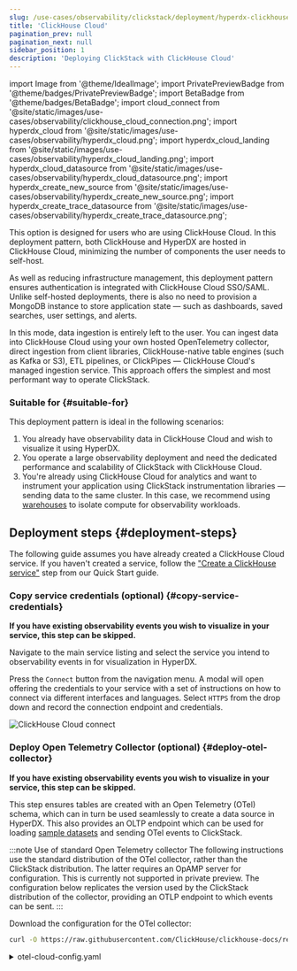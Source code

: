 ```yaml
---
slug: /use-cases/observability/clickstack/deployment/hyperdx-clickhouse-cloud
title: 'ClickHouse Cloud'
pagination_prev: null
pagination_next: null
sidebar_position: 1
description: 'Deploying ClickStack with ClickHouse Cloud'
---
```


import Image from '@theme/IdealImage';
import PrivatePreviewBadge from '@theme/badges/PrivatePreviewBadge';
import BetaBadge from '@theme/badges/BetaBadge';
import cloud_connect from '@site/static/images/use-cases/observability/clickhouse_cloud_connection.png';
import hyperdx_cloud from '@site/static/images/use-cases/observability/hyperdx_cloud.png';
import hyperdx_cloud_landing from '@site/static/images/use-cases/observability/hyperdx_cloud_landing.png';
import hyperdx_cloud_datasource from '@site/static/images/use-cases/observability/hyperdx_cloud_datasource.png';
import hyperdx_create_new_source from '@site/static/images/use-cases/observability/hyperdx_create_new_source.png';
import hyperdx_create_trace_datasource from '@site/static/images/use-cases/observability/hyperdx_create_trace_datasource.png';

<PrivatePreviewBadge/>

This option is designed for users who are using ClickHouse Cloud. In this deployment pattern, both ClickHouse and HyperDX are hosted in ClickHouse Cloud, minimizing the number of components the user needs to self-host.

As well as reducing infrastructure management, this deployment pattern ensures authentication is integrated with ClickHouse Cloud SSO/SAML. Unlike self-hosted deployments, there is also no need to provision a MongoDB instance to store application state — such as dashboards, saved searches, user settings, and alerts.

In this mode, data ingestion is entirely left to the user. You can ingest data into ClickHouse Cloud using your own hosted OpenTelemetry collector, direct ingestion from client libraries, ClickHouse-native table engines (such as Kafka or S3), ETL pipelines, or ClickPipes — ClickHouse Cloud's managed ingestion service. This approach offers the simplest and most performant way to operate ClickStack.

### Suitable for {#suitable-for}

This deployment pattern is ideal in the following scenarios:

1. You already have observability data in ClickHouse Cloud and wish to visualize it using HyperDX.
2. You operate a large observability deployment and need the dedicated performance and scalability of ClickStack with ClickHouse Cloud.
3. You're already using ClickHouse Cloud for analytics and want to instrument your application using ClickStack instrumentation libraries — sending data to the same cluster. In this case, we recommend using [warehouses](/cloud/reference/warehouses) to isolate compute for observability workloads.

## Deployment steps {#deployment-steps}

The following guide assumes you have already created a ClickHouse Cloud service. If you haven't created a service, follow the ["Create a ClickHouse service"](/getting-started/quick-start/cloud#1-create-a-clickhouse-service) step from our Quick Start guide.

<VerticalStepper headerLevel="h3">

### Copy service credentials (optional) {#copy-service-credentials}

**If you have existing observability events you wish to visualize in your service, this step can be skipped.**

Navigate to the main service listing and select the service you intend to observability events in for visualization in HyperDX.

Press the `Connect` button from the navigation menu. A modal will open offering the credentials to your service with a set of instructions on how to connect via different interfaces and languages. Select `HTTPS` from the drop down and record the connection endpoint and credentials.

<Image img={cloud_connect} alt="ClickHouse Cloud connect" size="lg"/>

### Deploy Open Telemetry Collector (optional) {#deploy-otel-collector} 

**If you have existing observability events you wish to visualize in your service, this step can be skipped.**

This step ensures tables are created with an Open Telemetry (OTel) schema, which can in turn be used seamlessly to create a data source in HyperDX. This also provides an OLTP endpoint which can be used for loading [sample datasets](/use-cases/observability/clickstack/sample-datasets) and sending OTel events to ClickStack.

:::note Use of standard Open Telemetry collector
The following instructions use the standard distribution of the OTel collector, rather than the ClickStack distribution. The latter requires an OpAMP server for configuration. This is currently not supported in private preview. The configuration below replicates the version used by the ClickStack distribution of the collector, providing an OTLP endpoint to which events can be sent.
:::

Download the configuration for the OTel collector:

```bash
curl -O https://raw.githubusercontent.com/ClickHouse/clickhouse-docs/refs/heads/main/docs/use-cases/observability/clickstack/deployment/_snippets/otel-cloud-config.yaml
```

<details>
<summary>otel-cloud-config.yaml</summary>
```yaml file=docs/use-cases/observability/clickstack/deployment/_snippets/otel-cloud-config.yaml
receivers:
  otlp/hyperdx:
    protocols:
      grpc:
        include_metadata: true
        endpoint: '0.0.0.0:4317'
      http:
        cors:
          allowed_origins: ['*']
          allowed_headers: ['*']
        include_metadata: true
        endpoint: '0.0.0.0:4318'
processors:
  transform:
    log_statements:
      - context: log
        error_mode: ignore
        statements:
          # JSON parsing: Extends log attributes with the fields from structured log body content, either as an OTEL map or
          # as a string containing JSON content.
          - set(log.cache, ExtractPatterns(log.body, "(?P<0>(\\{.*\\}))")) where
            IsString(log.body)
          - merge_maps(log.attributes, ParseJSON(log.cache["0"]), "upsert")
            where IsMap(log.cache)
          - flatten(log.attributes) where IsMap(log.cache)
          - merge_maps(log.attributes, log.body, "upsert") where IsMap(log.body)
      - context: log
        error_mode: ignore
        conditions:
          - severity_number == 0 and severity_text == ""
        statements:
          # Infer: extract the first log level keyword from the first 256 characters of the body
          - set(log.cache["substr"], log.body.string) where Len(log.body.string)
            < 256
          - set(log.cache["substr"], Substring(log.body.string, 0, 256)) where
            Len(log.body.string) >= 256
          - set(log.cache, ExtractPatterns(log.cache["substr"],
            "(?i)(?P<0>(alert|crit|emerg|fatal|error|err|warn|notice|debug|dbug|trace))"))
          # Infer: detect FATAL
          - set(log.severity_number, SEVERITY_NUMBER_FATAL) where
            IsMatch(log.cache["0"], "(?i)(alert|crit|emerg|fatal)")
          - set(log.severity_text, "fatal") where log.severity_number ==
            SEVERITY_NUMBER_FATAL
          # Infer: detect ERROR
          - set(log.severity_number, SEVERITY_NUMBER_ERROR) where
            IsMatch(log.cache["0"], "(?i)(error|err)")
          - set(log.severity_text, "error") where log.severity_number ==
            SEVERITY_NUMBER_ERROR
          # Infer: detect WARN
          - set(log.severity_number, SEVERITY_NUMBER_WARN) where
            IsMatch(log.cache["0"], "(?i)(warn|notice)")
          - set(log.severity_text, "warn") where log.severity_number ==
            SEVERITY_NUMBER_WARN
          # Infer: detect DEBUG
          - set(log.severity_number, SEVERITY_NUMBER_DEBUG) where
            IsMatch(log.cache["0"], "(?i)(debug|dbug)")
          - set(log.severity_text, "debug") where log.severity_number ==
            SEVERITY_NUMBER_DEBUG
          # Infer: detect TRACE
          - set(log.severity_number, SEVERITY_NUMBER_TRACE) where
            IsMatch(log.cache["0"], "(?i)(trace)")
          - set(log.severity_text, "trace") where log.severity_number ==
            SEVERITY_NUMBER_TRACE
          # Infer: else
          - set(log.severity_text, "info") where log.severity_number == 0
          - set(log.severity_number, SEVERITY_NUMBER_INFO) where log.severity_number == 0
      - context: log
        error_mode: ignore
        statements:
          # Normalize the severity_text case
          - set(log.severity_text, ConvertCase(log.severity_text, "lower"))
  resourcedetection:
    detectors:
      - env
      - system
      - docker
    timeout: 5s
    override: false
  batch:
  memory_limiter:
    # 80% of maximum memory up to 2G, adjust for low memory environments
    limit_mib: 1500
    # 25% of limit up to 2G, adjust for low memory environments
    spike_limit_mib: 512
    check_interval: 5s
connectors:
  routing/logs:
    default_pipelines: [logs/out-default]
    error_mode: ignore
    table:
      - context: log
        statement: route() where IsMatch(attributes["rr-web.event"], ".*")
        pipelines: [logs/out-rrweb]
exporters:
  debug:
    verbosity: detailed
    sampling_initial: 5
    sampling_thereafter: 200
  clickhouse/rrweb:
    database: ${env:CLICKHOUSE_DATABASE}
    endpoint: ${env:CLICKHOUSE_ENDPOINT}
    password: ${env:CLICKHOUSE_PASSWORD}
    username: ${env:CLICKHOUSE_USER}
    ttl: 720h
    logs_table_name: hyperdx_sessions
    timeout: 5s
    retry_on_failure:
      enabled: true
      initial_interval: 5s
      max_interval: 30s
      max_elapsed_time: 300s
  clickhouse:
    database: ${env:CLICKHOUSE_DATABASE}
    endpoint: ${env:CLICKHOUSE_ENDPOINT}
    password: ${env:CLICKHOUSE_PASSWORD}
    username: ${env:CLICKHOUSE_USER}
    ttl: 720h
    timeout: 5s
    retry_on_failure:
      enabled: true
      initial_interval: 5s
      max_interval: 30s
      max_elapsed_time: 300s
extensions:
  health_check:
    endpoint: :13133
service:
  pipelines:
    traces:
      receivers: [otlp/hyperdx]
      processors: [memory_limiter, batch]
      exporters: [clickhouse]
    metrics:
      receivers: [otlp/hyperdx]
      processors: [memory_limiter, batch]
      exporters: [clickhouse]
    logs/in:
      receivers: [otlp/hyperdx]
      exporters: [routing/logs]
    logs/out-default:
      receivers: [routing/logs]
      processors: [memory_limiter, transform, batch]
      exporters: [clickhouse]
    logs/out-rrweb:
      receivers: [routing/logs]
      processors: [memory_limiter, batch]
      exporters: [clickhouse/rrweb]

```
</details>

Deploy the collector using the following Docker command, setting the respective environment variables to the connection settings recorded earlier and using the appropriate command below based on your operating system.

```bash
# modify to your cloud endpoint
export CLICKHOUSE_ENDPOINT=
export CLICKHOUSE_PASSWORD=
# optionally modify 
export CLICKHOUSE_DATABASE=default

# osx
docker run --rm -it \
  -p 4317:4317 -p 4318:4318 \
  -e CLICKHOUSE_ENDPOINT=${CLICKHOUSE_ENDPOINT} \
  -e CLICKHOUSE_USER=default \
  -e CLICKHOUSE_PASSWORD=${CLICKHOUSE_PASSWORD} \
  -e CLICKHOUSE_DATABASE=${CLICKHOUSE_DATABASE} \
  --user 0:0 \
  -v "$(pwd)/otel-cloud-collector.yaml":/etc/otel/config.yaml \
  -v /var/log:/var/log:ro \
  -v /private/var/log:/private/var/log:ro \
  otel/opentelemetry-collector-contrib:latest \
  --config /etc/otel/config.yaml

# linux command

# docker run --network=host --rm -it \
#   -e CLICKHOUSE_ENDPOINT=${CLICKHOUSE_ENDPOINT} \
#   -e CLICKHOUSE_USER=default \
#   -e CLICKHOUSE_PASSWORD=${CLICKHOUSE_PASSWORD} \
#   -e CLICKHOUSE_DATABASE=${CLICKHOUSE_DATABASE} \
#   --user 0:0 \
#   -v "$(pwd)/otel-cloud-config.yaml":/etc/otel/config.yaml \
#   -v /var/log:/var/log:ro \
#   -v /private/var/log:/private/var/log:ro \
#   otel/opentelemetry-collector-contrib:latest \
#   --config /etc/otel/config.yaml
```

:::note
In production, we recommend creating a dedicated user for ingestion, restricting access permissions to the database and tables needed. See ["Database and ingestion user"](/use-cases/observability/clickstack/production#database-ingestion-user) for further details.
:::

### Connect to HyperDX {#connect-to-hyperdx}

Select your service, then select `HyperDX` from the left menu.

<Image img={hyperdx_cloud} alt="ClickHouse Cloud HyperDX" size="lg"/>

You will not need to create a user and will be automatically authenticated, before being prompted to create a datasource.

For users looking to explore the HyperDX interface only, we recommend our [sample datasets](/use-cases/observability/clickstack/sample-datasets), which use OTel data.

<Image img={hyperdx_cloud_landing} alt="ClickHouse Cloud HyperDX Landing" size="lg"/>

### Create a data source {#create-a-datasource}

HyperDX is Open Telemetry native but not Open Telemetry exclusive - users can use their own table schemas if desired.

#### Using Open Telemetry schemas  {#using-otel-schemas}

If you're using the above OTel collector to create the database and tables within ClickHouse, retain all default values within the create source model, completing the `Table` field with the value `otel_logs` - to create a logs source. All other settings should be auto-detected, allowing you to click `Save New Source`.

<Image img={hyperdx_cloud_datasource} alt="ClickHouse Cloud HyperDX Datasource" size="lg"/>

To create sources for traces and OTel metrics, users can select `Create New Source` from the top menu.

<Image img={hyperdx_create_new_source} alt="HyperDX create new source" size="lg"/>

From here, select the required source type followed by the appropriate table e.g. for traces, select the table `otel_traces`. All settings should be auto-detected.

<Image img={hyperdx_create_trace_datasource} alt="HyperDX create trace source" size="lg"/>

:::note Correlating sources
Note that different data sources in ClickStack—such as logs and traces—can be correlated with each other. To enable this, additional configuration is required on each source. For example, in the logs source, you can specify a corresponding trace source, and vice versa in the traces source. See ["Correlated sources"](/use-cases/observability/clickstack/config#correlated-sources) for further details.
:::

#### Using custom schemas {#using-custom-schemas}

Users looking to connect HyperDX to an existing service with data can complete the database and table settings as required. Settings will be auto-detected if tables conform to the Open Telemetry schemas for ClickHouse. 

If using your own schema, we recommend creating a Logs source ensuring the required fields are specified - see ["Log source settings"](/use-cases/observability/clickstack/config#logs) for further details.

</VerticalStepper>

## JSON type support {#json-type-support}

<BetaBadge/>

ClickStack has beta support for the [JSON type](/interfaces/formats/JSON) from version `2.0.4`.

For the benefits of this type, see [Benefits of the JSON type](/use-cases/observability/clickstack/ingesting-data/otel-collector#benefits-json-type).

In order to enable support for the JSON type, users must set the following environment variables:

- `OTEL_AGENT_FEATURE_GATE_ARG='--feature-gates=clickhouse.json'` - enables support in the OTel collector, ensuring schemas are created using the JSON type.

Additionally, users should contact support@clickhouse.com to ensure JSON is enabled on both their ClickHouse Cloud service.
